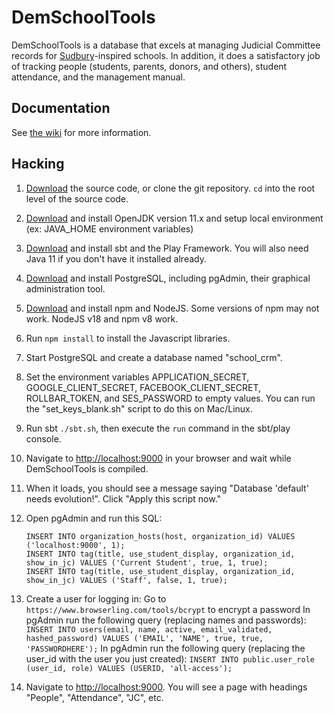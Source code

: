 # DemSchoolTools

DemSchoolTools is a database that excels at managing Judicial Committee records
for [Sudbury](https://en.wikipedia.org/wiki/Sudbury_school)-inspired schools.
In addition, it does a satisfactory job of tracking people (students, parents,
donors, and others), student attendance, and the management manual.

## Documentation

See [the wiki](https://github.com/schmave/demschooltools/wiki/) for more information.

## Hacking

1.  [Download](https://github.com/schmave/demschooltools/archive/master.zip)
    the source code, or clone the git repository. `cd` into the root level
    of the source code.

1.  [Download](https://openjdk.org/) and install OpenJDK version 11.x and setup local environment (ex: JAVA_HOME environment variables)

1.  [Download](https://www.playframework.com/documentation/2.8.x/Requirements)
    and install sbt and the Play Framework. You will also need Java 11 if
    you don't have it installed already.

1.  [Download](http://www.postgresql.org/download/) and install PostgreSQL,
    including pgAdmin, their graphical administration tool.

1.  [Download](https://nodejs.org/en/download/releases/) and install npm and NodeJS.
    Some versions of npm may not work. NodeJS v18 and npm v8 work.

1.  Run `npm install` to install the Javascript libraries.

1.  Start PostgreSQL and create a database named "school_crm".

1.  Set the environment variables APPLICATION_SECRET, GOOGLE_CLIENT_SECRET,
    FACEBOOK_CLIENT_SECRET, ROLLBAR_TOKEN, and SES_PASSWORD to empty values. You can run the
    "set_keys_blank.sh" script to do this on Mac/Linux.

1.  Run sbt `./sbt.sh`, then execute the `run` command in the sbt/play console.

1.  Navigate to [http://localhost:9000](http://localhost:9000) in your browser
    and wait while DemSchoolTools is compiled.

1.  When it loads, you should see a message saying
    "Database 'default' needs evolution!". Click "Apply this script now."

1.  Open pgAdmin and run this SQL:

        INSERT INTO organization_hosts(host, organization_id) VALUES ('localhost:9000', 1);
        INSERT INTO tag(title, use_student_display, organization_id, show_in_jc) VALUES ('Current Student', true, 1, true);
        INSERT INTO tag(title, use_student_display, organization_id, show_in_jc) VALUES ('Staff', false, 1, true);

1.  Create a user for logging in:
    Go to `https://www.browserling.com/tools/bcrypt` to encrypt a password
    In pgAdmin run the following query (replacing names and passwords): `INSERT INTO users(email, name, active, email_validated, hashed_password) VALUES ('EMAIL', 'NAME', true, true, 'PASSWORDHERE');`
    In pgAdmin run the following query (replacing the user_id with the user you just created): `INSERT INTO public.user_role (user_id, role) VALUES (USERID, 'all-access');`

1.  Navigate to [http://localhost:9000](http://localhost:9000). You will see
    a page with headings "People", "Attendance", "JC", etc.
